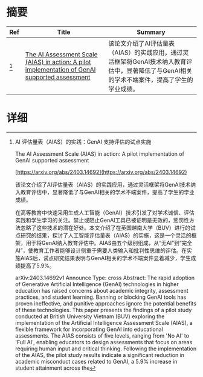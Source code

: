 # 摘要

| Ref | Title | Summary |
| --- | --- | --- |
| [^1] | [The AI Assessment Scale (AIAS) in action: A pilot implementation of GenAI supported assessment](https://arxiv.org/abs/2403.14692) | 该论文介绍了AI评估量表（AIAS）的实践应用，通过灵活框架将GenAI技术纳入教育评估中，显著降低了与GenAI相关的学术不端案件，提高了学生的学业成绩。 |

# 详细

[^1]: AI 评估量表（AIAS）的实践：GenAI 支持评估的试点实施

    The AI Assessment Scale (AIAS) in action: A pilot implementation of GenAI supported assessment

    [https://arxiv.org/abs/2403.14692](https://arxiv.org/abs/2403.14692)

    该论文介绍了AI评估量表（AIAS）的实践应用，通过灵活框架将GenAI技术纳入教育评估中，显著降低了与GenAI相关的学术不端案件，提高了学生的学业成绩。

    

    在高等教育中快速采用生成人工智能（GenAI）技术引发了对学术诚信、评估实践和学生学习的关注。禁止或阻止GenAI工具已被证明是无效的，惩罚性方法忽略了这些技术的潜在好处。本文介绍了在英国越南大学（BUV）进行的试点研究的结果，探讨了人工智能评估量表（AIAS）的实施，这是一个灵活的框架，用于将GenAI纳入教育评估中。AIAS由五个级别组成，从“无AI”到“完全AI”，使教育工作者能够设计侧重于需要人类输入和批判性思维的评估。在实施AIAS后，试点研究结果表明与GenAI相关的学术不端案件显着减少，学生成绩提高了5.9%。

    arXiv:2403.14692v1 Announce Type: cross  Abstract: The rapid adoption of Generative Artificial Intelligence (GenAI) technologies in higher education has raised concerns about academic integrity, assessment practices, and student learning. Banning or blocking GenAI tools has proven ineffective, and punitive approaches ignore the potential benefits of these technologies. This paper presents the findings of a pilot study conducted at British University Vietnam (BUV) exploring the implementation of the Artificial Intelligence Assessment Scale (AIAS), a flexible framework for incorporating GenAI into educational assessments. The AIAS consists of five levels, ranging from 'No AI' to 'Full AI', enabling educators to design assessments that focus on areas requiring human input and critical thinking.   Following the implementation of the AIAS, the pilot study results indicate a significant reduction in academic misconduct cases related to GenAI, a 5.9% increase in student attainment across the 
    

